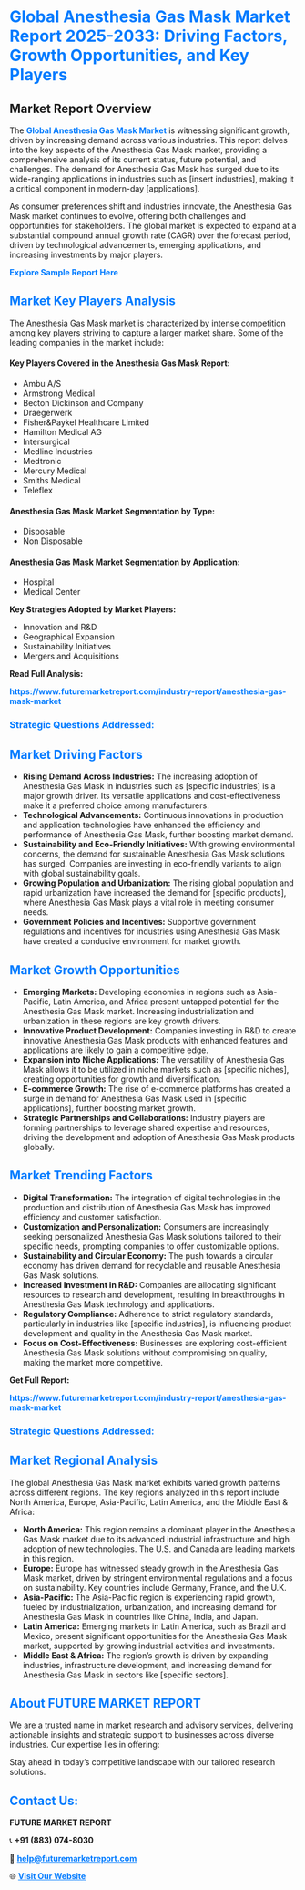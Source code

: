 <h1 style="color: #007BFF;">Global Anesthesia Gas Mask Market Report 2025-2033: Driving Factors, Growth Opportunities, and Key Players</h1>

<section id="overview">
<h2>Market Report Overview</h2>
<p>The <a href="https://www.futuremarketreport.com/industry-report/anesthesia-gas-mask-market" style="color: #007BFF; text-decoration: none;"><strong>Global Anesthesia Gas Mask Market</strong></a> is witnessing significant growth, driven by increasing demand across various industries. This report delves into the key aspects of the Anesthesia Gas Mask market, providing a comprehensive analysis of its current status, future potential, and challenges. The demand for Anesthesia Gas Mask has surged due to its wide-ranging applications in industries such as [insert industries], making it a critical component in modern-day [applications].</p>
<p>As consumer preferences shift and industries innovate, the Anesthesia Gas Mask market continues to evolve, offering both challenges and opportunities for stakeholders. The global market is expected to expand at a substantial compound annual growth rate (CAGR) over the forecast period, driven by technological advancements, emerging applications, and increasing investments by major players.</p>
</section>

<section id="overview">
<p><a href="https://www.futuremarketreport.com/request-sample/reportId=82911" style="color: #007BFF; text-decoration: none;"><strong>Explore Sample Report Here</strong></a></p>
</section>

<section id="key-players">
<h2 style="color: #007BFF;">Market Key Players Analysis</h2>
<p>The Anesthesia Gas Mask market is characterized by intense competition among key players striving to capture a larger market share. Some of the leading companies in the market include:</p>
<h4>Key Players Covered in the Anesthesia Gas Mask Report:</h4>
<ul><li>Ambu A/S</li><li>Armstrong Medical</li><li>Becton Dickinson and Company</li><li>Draegerwerk</li><li>Fisher&amp;Paykel Healthcare Limited</li><li>Hamilton Medical AG</li><li>Intersurgical</li><li>Medline Industries</li><li>Medtronic</li><li>Mercury Medical</li><li>Smiths Medical</li><li>Teleflex</li></ul>
<h4>Anesthesia Gas Mask Market Segmentation by Type:</h4>
<ul><li>Disposable</li><li>Non Disposable</li></ul>

<h4>Anesthesia Gas Mask Market Segmentation by Application:</h4>
<ul><li>Hospital</li><li>Medical Center</li></ul>
<p><strong>Key Strategies Adopted by Market Players:</strong></p>
<ul>
<li>Innovation and R&D</li>
<li>Geographical Expansion</li>
<li>Sustainability Initiatives</li>
<li>Mergers and Acquisitions</li>
</ul>
</section>

<section>
<p><strong>Read Full Analysis: </strong></p><a href="https://www.futuremarketreport.com/industry-report/anesthesia-gas-mask-market" style="color: #007BFF; text-decoration: none;"><strong>https://www.futuremarketreport.com/industry-report/anesthesia-gas-mask-market</strong></a>
<h3 style="color: #007BFF;">Strategic Questions Addressed:</h3>
</section>

<section id="driving-factors">
<h2 style="color: #007BFF;">Market Driving Factors</h2>
<ul>
<li><strong>Rising Demand Across Industries:</strong> The increasing adoption of Anesthesia Gas Mask in industries such as [specific industries] is a major growth driver. Its versatile applications and cost-effectiveness make it a preferred choice among manufacturers.</li>
<li><strong>Technological Advancements:</strong> Continuous innovations in production and application technologies have enhanced the efficiency and performance of Anesthesia Gas Mask, further boosting market demand.</li>
<li><strong>Sustainability and Eco-Friendly Initiatives:</strong> With growing environmental concerns, the demand for sustainable Anesthesia Gas Mask solutions has surged. Companies are investing in eco-friendly variants to align with global sustainability goals.</li>
<li><strong>Growing Population and Urbanization:</strong> The rising global population and rapid urbanization have increased the demand for [specific products], where Anesthesia Gas Mask plays a vital role in meeting consumer needs.</li>
<li><strong>Government Policies and Incentives:</strong> Supportive government regulations and incentives for industries using Anesthesia Gas Mask have created a conducive environment for market growth.</li>
</ul>
</section>

<section id="growth-opportunities">
<h2 style="color: #007BFF;">Market Growth Opportunities</h2>
<ul>
<li><strong>Emerging Markets:</strong> Developing economies in regions such as Asia-Pacific, Latin America, and Africa present untapped potential for the Anesthesia Gas Mask market. Increasing industrialization and urbanization in these regions are key growth drivers.</li>
<li><strong>Innovative Product Development:</strong> Companies investing in R&D to create innovative Anesthesia Gas Mask products with enhanced features and applications are likely to gain a competitive edge.</li>
<li><strong>Expansion into Niche Applications:</strong> The versatility of Anesthesia Gas Mask allows it to be utilized in niche markets such as [specific niches], creating opportunities for growth and diversification.</li>
<li><strong>E-commerce Growth:</strong> The rise of e-commerce platforms has created a surge in demand for Anesthesia Gas Mask used in [specific applications], further boosting market growth.</li>
<li><strong>Strategic Partnerships and Collaborations:</strong> Industry players are forming partnerships to leverage shared expertise and resources, driving the development and adoption of Anesthesia Gas Mask products globally.</li>
</ul>
</section>

<section id="trending-factors">
<h2 style="color: #007BFF;">Market Trending Factors</h2>
<ul>
<li><strong>Digital Transformation:</strong> The integration of digital technologies in the production and distribution of Anesthesia Gas Mask has improved efficiency and customer satisfaction.</li>
<li><strong>Customization and Personalization:</strong> Consumers are increasingly seeking personalized Anesthesia Gas Mask solutions tailored to their specific needs, prompting companies to offer customizable options.</li>
<li><strong>Sustainability and Circular Economy:</strong> The push towards a circular economy has driven demand for recyclable and reusable Anesthesia Gas Mask solutions.</li>
<li><strong>Increased Investment in R&D:</strong> Companies are allocating significant resources to research and development, resulting in breakthroughs in Anesthesia Gas Mask technology and applications.</li>
<li><strong>Regulatory Compliance:</strong> Adherence to strict regulatory standards, particularly in industries like [specific industries], is influencing product development and quality in the Anesthesia Gas Mask market.</li>
<li><strong>Focus on Cost-Effectiveness:</strong> Businesses are exploring cost-efficient Anesthesia Gas Mask solutions without compromising on quality, making the market more competitive.</li>
</ul>
</section>

<section>
<p><strong>Get Full Report: </strong></p><a href="https://www.futuremarketreport.com/industry-report/anesthesia-gas-mask-market" style="color: #007BFF; text-decoration: none;"><strong>https://www.futuremarketreport.com/industry-report/anesthesia-gas-mask-market</strong></a>
<h3 style="color: #007BFF;">Strategic Questions Addressed:</h3>
</section>


<section id="regional-analysis">
<h2 style="color: #007BFF;">Market Regional Analysis</h2>
<p>The global Anesthesia Gas Mask market exhibits varied growth patterns across different regions. The key regions analyzed in this report include North America, Europe, Asia-Pacific, Latin America, and the Middle East & Africa:</p>
<ul>
<li><strong>North America:</strong> This region remains a dominant player in the Anesthesia Gas Mask market due to its advanced industrial infrastructure and high adoption of new technologies. The U.S. and Canada are leading markets in this region.</li>
<li><strong>Europe:</strong> Europe has witnessed steady growth in the Anesthesia Gas Mask market, driven by stringent environmental regulations and a focus on sustainability. Key countries include Germany, France, and the U.K.</li>
<li><strong>Asia-Pacific:</strong> The Asia-Pacific region is experiencing rapid growth, fueled by industrialization, urbanization, and increasing demand for Anesthesia Gas Mask in countries like China, India, and Japan.</li>
<li><strong>Latin America:</strong> Emerging markets in Latin America, such as Brazil and Mexico, present significant opportunities for the Anesthesia Gas Mask market, supported by growing industrial activities and investments.</li>
<li><strong>Middle East & Africa:</strong> The region’s growth is driven by expanding industries, infrastructure development, and increasing demand for Anesthesia Gas Mask in sectors like [specific sectors].</li>
</ul>
</section>

<footer>
<h2 style="color: #007BFF;">About FUTURE MARKET REPORT</h2>
<p>We are a trusted name in market research and advisory services, delivering actionable insights and strategic support to businesses across diverse industries. Our expertise lies in offering:</p>

<p>Stay ahead in today’s competitive landscape with our tailored research solutions.</p>

<h2 style="color: #007BFF;">Contact Us:</h2>
<p><strong>FUTURE MARKET REPORT</strong></p>
<p>📞 <strong>+91 (883) 074-8030</strong></p>
<p>📧 <strong><a href="mailto:help@futuremarketreport.com" style="color: #007BFF;">help@futuremarketreport.com</a></strong></p>
<p>🌐 <strong><a href="https://www.futuremarketreport.com/" style="color: #007BFF;">Visit Our Website</a></strong></p>
</footer>